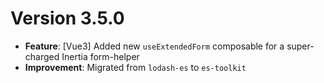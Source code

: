 # Version 3.5.0

- **Feature**: [Vue3] Added new `useExtendedForm` composable for a super-charged Inertia form-helper
- **Improvement**: Migrated from `lodash-es` to `es-toolkit`

